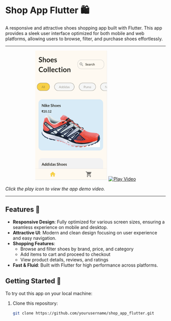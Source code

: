 # Shop App Flutter 🛍️

A responsive and attractive shoes shopping app built with Flutter. This app provides a sleek user interface optimized for both mobile and web platforms, allowing users to browse, filter, and purchase shoes effortlessly.

---

<p align="center">
  <img src="ui.png" alt="App UI Screenshot" width="45%" style="display:inline-block;"/>
  <a href="https://github.com/JaiminPatel02/shopping_flutter_app/blob/main/ui.mp4" target="_blank">
    <img src="https://img.icons8.com/ios/452/play-button-circled.png" alt="Play Video" width="10%" style="vertical-align: middle;"/>
  </a>
</p>

*Click the play icon to view the app demo video.*

---

## Features 📱

- **Responsive Design**: Fully optimized for various screen sizes, ensuring a seamless experience on mobile and desktop.
- **Attractive UI**: Modern and clean design focusing on user experience and easy navigation.
- **Shopping Features**:
  - Browse and filter shoes by brand, price, and category
  - Add items to cart and proceed to checkout
  - View product details, reviews, and ratings
- **Fast & Fluid**: Built with Flutter for high performance across platforms.

## Getting Started 🚀

To try out this app on your local machine:

1. Clone this repository:
   ```bash
   git clone https://github.com/yourusername/shop_app_flutter.git
